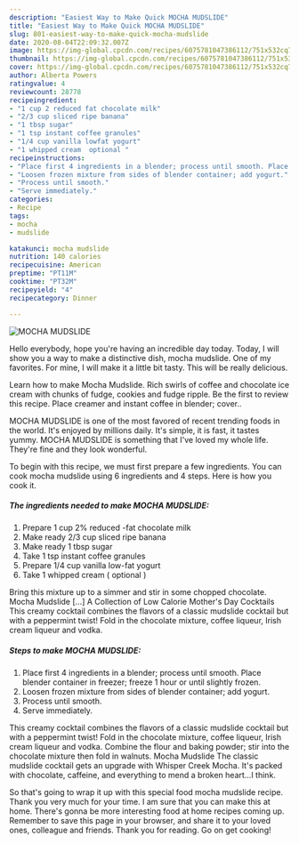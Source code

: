 ```yaml
---
description: "Easiest Way to Make Quick MOCHA MUDSLIDE"
title: "Easiest Way to Make Quick MOCHA MUDSLIDE"
slug: 801-easiest-way-to-make-quick-mocha-mudslide
date: 2020-08-04T22:09:32.007Z
image: https://img-global.cpcdn.com/recipes/6075781047386112/751x532cq70/mocha-mudslide-recipe-main-photo.jpg
thumbnail: https://img-global.cpcdn.com/recipes/6075781047386112/751x532cq70/mocha-mudslide-recipe-main-photo.jpg
cover: https://img-global.cpcdn.com/recipes/6075781047386112/751x532cq70/mocha-mudslide-recipe-main-photo.jpg
author: Alberta Powers
ratingvalue: 4
reviewcount: 28778
recipeingredient:
- "1 cup 2 reduced fat chocolate milk"
- "2/3 cup sliced ripe banana"
- "1 tbsp sugar"
- "1 tsp instant coffee granules"
- "1/4 cup vanilla lowfat yogurt"
- "1 whipped cream  optional "
recipeinstructions:
- "Place first 4 ingredients in a blender; process until smooth. Place blender container in freezer; freeze 1 hour or until slightly frozen."
- "Loosen frozen mixture from sides of blender container; add yogurt."
- "Process until smooth."
- "Serve immediately."
categories:
- Recipe
tags:
- mocha
- mudslide

katakunci: mocha mudslide 
nutrition: 140 calories
recipecuisine: American
preptime: "PT11M"
cooktime: "PT32M"
recipeyield: "4"
recipecategory: Dinner

---
```



![MOCHA MUDSLIDE](https://img-global.cpcdn.com/recipes/6075781047386112/751x532cq70/mocha-mudslide-recipe-main-photo.jpg)

Hello everybody, hope you're having an incredible day today. Today, I will show you a way to make a distinctive dish, mocha mudslide. One of my favorites. For mine, I will make it a little bit tasty. This will be really delicious.

Learn how to make Mocha Mudslide. Rich swirls of coffee and chocolate ice cream with chunks of fudge, cookies and fudge ripple. Be the first to review this recipe. Place creamer and instant coffee in blender; cover..

MOCHA MUDSLIDE is one of the most favored of recent trending foods in the world. It's enjoyed by millions daily. It's simple, it is fast, it tastes yummy. MOCHA MUDSLIDE is something that I've loved my whole life. They're fine and they look wonderful.


To begin with this recipe, we must first prepare a few ingredients. You can cook mocha mudslide using 6 ingredients and 4 steps. Here is how you cook it.

<!--inarticleads1-->

##### The ingredients needed to make MOCHA MUDSLIDE:

1. Prepare 1 cup 2% reduced -fat chocolate milk
1. Make ready 2/3 cup sliced ripe banana
1. Make ready 1 tbsp sugar
1. Take 1 tsp instant coffee granules
1. Prepare 1/4 cup vanilla low-fat yogurt
1. Take 1 whipped cream ( optional )


Bring this mixture up to a simmer and stir in some chopped chocolate. Mocha Mudslide […] A Collection of Low Calorie Mother&#39;s Day Cocktails This creamy cocktail combines the flavors of a classic mudslide cocktail but with a peppermint twist! Fold in the chocolate mixture, coffee liqueur, Irish cream liqueur and vodka. 

<!--inarticleads2-->

##### Steps to make MOCHA MUDSLIDE:

1. Place first 4 ingredients in a blender; process until smooth. Place blender container in freezer; freeze 1 hour or until slightly frozen.
1. Loosen frozen mixture from sides of blender container; add yogurt.
1. Process until smooth.
1. Serve immediately.


This creamy cocktail combines the flavors of a classic mudslide cocktail but with a peppermint twist! Fold in the chocolate mixture, coffee liqueur, Irish cream liqueur and vodka. Combine the flour and baking powder; stir into the chocolate mixture then fold in walnuts. Mocha Mudslide The classic mudslide cocktail gets an upgrade with Whisper Creek Mocha. It&#39;s packed with chocolate, caffeine, and everything to mend a broken heart…I think. 

So that's going to wrap it up with this special food mocha mudslide recipe. Thank you very much for your time. I am sure that you can make this at home. There's gonna be more interesting food at home recipes coming up. Remember to save this page in your browser, and share it to your loved ones, colleague and friends. Thank you for reading. Go on get cooking!
